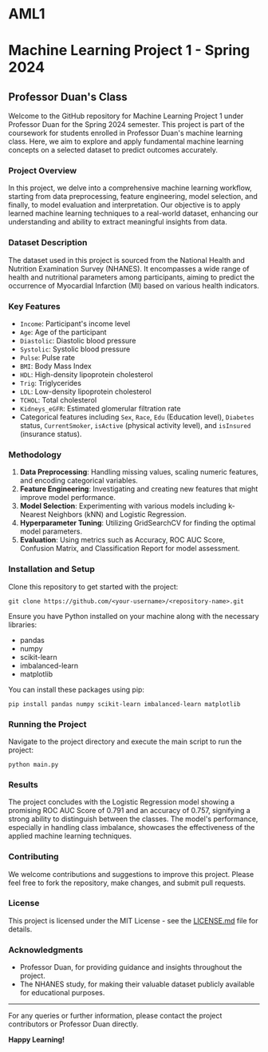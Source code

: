 # AML1
# Machine Learning Project 1 - Spring 2024
## Professor Duan's Class

Welcome to the GitHub repository for Machine Learning Project 1 under Professor Duan for the Spring 2024 semester. This project is part of the coursework for students enrolled in Professor Duan's machine learning class. Here, we aim to explore and apply fundamental machine learning concepts on a selected dataset to predict outcomes accurately.

### Project Overview

In this project, we delve into a comprehensive machine learning workflow, starting from data preprocessing, feature engineering, model selection, and finally, to model evaluation and interpretation. Our objective is to apply learned machine learning techniques to a real-world dataset, enhancing our understanding and ability to extract meaningful insights from data.

### Dataset Description

The dataset used in this project is sourced from the National Health and Nutrition Examination Survey (NHANES). It encompasses a wide range of health and nutritional parameters among participants, aiming to predict the occurrence of Myocardial Infarction (MI) based on various health indicators.

### Key Features

- `Income`: Participant's income level
- `Age`: Age of the participant
- `Diastolic`: Diastolic blood pressure
- `Systolic`: Systolic blood pressure
- `Pulse`: Pulse rate
- `BMI`: Body Mass Index
- `HDL`: High-density lipoprotein cholesterol
- `Trig`: Triglycerides
- `LDL`: Low-density lipoprotein cholesterol
- `TCHOL`: Total cholesterol
- `Kidneys_eGFR`: Estimated glomerular filtration rate
- Categorical features including `Sex`, `Race`, `Edu` (Education level), `Diabetes` status, `CurrentSmoker`, `isActive` (physical activity level), and `isInsured` (insurance status).

### Methodology

1. **Data Preprocessing**: Handling missing values, scaling numeric features, and encoding categorical variables.
2. **Feature Engineering**: Investigating and creating new features that might improve model performance.
3. **Model Selection**: Experimenting with various models including k-Nearest Neighbors (kNN) and Logistic Regression.
4. **Hyperparameter Tuning**: Utilizing GridSearchCV for finding the optimal model parameters.
5. **Evaluation**: Using metrics such as Accuracy, ROC AUC Score, Confusion Matrix, and Classification Report for model assessment.

### Installation and Setup

Clone this repository to get started with the project:

```
git clone https://github.com/<your-username>/<repository-name>.git
```

Ensure you have Python installed on your machine along with the necessary libraries:

- pandas
- numpy
- scikit-learn
- imbalanced-learn
- matplotlib

You can install these packages using pip:

```
pip install pandas numpy scikit-learn imbalanced-learn matplotlib
```

### Running the Project

Navigate to the project directory and execute the main script to run the project:

```
python main.py
```

### Results

The project concludes with the Logistic Regression model showing a promising ROC AUC Score of 0.791 and an accuracy of 0.757, signifying a strong ability to distinguish between the classes. The model's performance, especially in handling class imbalance, showcases the effectiveness of the applied machine learning techniques.

### Contributing

We welcome contributions and suggestions to improve this project. Please feel free to fork the repository, make changes, and submit pull requests.

### License

This project is licensed under the MIT License - see the [LICENSE.md](LICENSE.md) file for details.

### Acknowledgments

- Professor Duan, for providing guidance and insights throughout the project.
- The NHANES study, for making their valuable dataset publicly available for educational purposes.

---

For any queries or further information, please contact the project contributors or Professor Duan directly.

**Happy Learning!**
